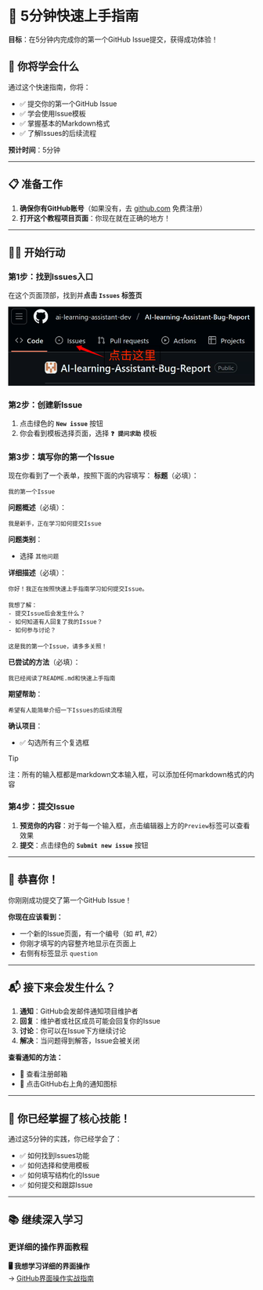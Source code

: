 # 🚀 5分钟快速上手指南

**目标**：在5分钟内完成你的第一个GitHub Issue提交，获得成功体验！

## 🎯 你将学会什么

通过这个快速指南，你将：

- ✅ 提交你的第一个GitHub Issue
- ✅ 学会使用Issue模板
- ✅ 掌握基本的Markdown格式
- ✅ 了解Issues的后续流程

**预计时间**：5分钟  

---

## 📋 准备工作

1. **确保你有GitHub账号**（如果没有，去 [github.com](https://github.com) 免费注册）
2. **打开这个教程项目页面**：你现在就在正确的地方！

---

## 🏃‍♂️ 开始行动

### 第1步：找到Issues入口

在这个页面顶部，找到并**点击 `Issues` 标签页**

![找到Issue标签页](./pic/quick-start1.png)

### 第2步：创建新Issue

1. 点击绿色的 **`New issue`** 按钮
2. 你会看到模板选择页面，选择 **`❓ 提问求助`** 模板

### 第3步：填写你的第一个Issue

现在你看到了一个表单，按照下面的内容填写：
**标题**（必填）：

```
我的第一个Issue
```

**问题概述**（必填）：

```
我是新手，正在学习如何提交Issue
```

**问题类别**：

- 选择 `其他问题`

**详细描述**（必填）：

```
你好！我正在按照快速上手指南学习如何提交Issue。

我想了解：
- 提交Issue后会发生什么？
- 如何知道有人回复了我的Issue？
- 如何参与讨论？

这是我的第一个Issue，请多多关照！
```

**已尝试的方法**（必填）：

```
我已经阅读了README.md和快速上手指南
```

**期望帮助**：

```
希望有人能简单介绍一下Issues的后续流程
```

**确认项目**：

- ✅ 勾选所有三个复选框

> [!TIP]
> 注：所有的输入框都是markdown文本输入框，可以添加任何markdown格式的内容

### 第4步：提交Issue

1. **预览你的内容**：对于每一个输入框，点击编辑器上方的`Preview`标签可以查看效果
2. **提交**：点击绿色的 **`Submit new issue`** 按钮

---

## 🎉 恭喜你！

你刚刚成功提交了第一个GitHub Issue！

**你现在应该看到：**

- 一个新的Issue页面，有一个编号（如 #1, #2）
- 你刚才填写的内容整齐地显示在页面上
- 右侧有标签显示 `question`

---

## 📬 接下来会发生什么？

1. **通知**：GitHub会发邮件通知项目维护者
2. **回复**：维护者或社区成员可能会回复你的Issue
3. **讨论**：你可以在Issue下方继续讨论
4. **解决**：当问题得到解答，Issue会被关闭

**查看通知的方法：**

- 📧 查看注册邮箱
- 🔔 点击GitHub右上角的通知图标

---

## 🎯 你已经掌握了核心技能！

通过这5分钟的实践，你已经学会了：

- ✅ 如何找到Issues功能
- ✅ 如何选择和使用模板
- ✅ 如何填写结构化的Issue
- ✅ 如何提交和跟踪Issue

---

## 📚 继续深入学习

### 更详细的操作界面教程

**🖥️ 我想学习详细的界面操作**  
→ [GitHub界面操作实战指南](./github-operation-guide.md)
